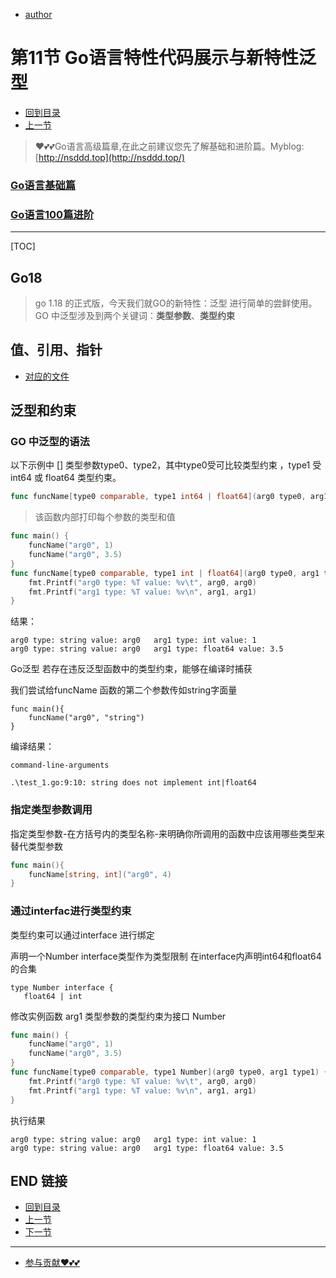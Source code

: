 + [author](https://github.com/3293172751)

# 第11节 Go语言特性代码展示与新特性泛型

+ [回到目录](../README.md)
+ [上一节](10.md)
> ❤️💕💕Go语言高级篇章,在此之前建议您先了解基础和进阶篇。Myblog:[http://nsddd.top](http://nsddd.top/)
###  **[Go语言基础篇](https://github.com/3293172751/Block_Chain/blob/master/TOC.md)**
###  **[Go语言100篇进阶](https://github.com/3293172751/Block_Chain/blob/master/Gomd_super/README.md)**
---
[TOC]

## Go18

> go 1.18 的正式版，今天我们就GO的新特性：泛型 进行简单的尝鲜使用。
> GO 中泛型涉及到两个关键词：**类型参数**、**类型约束**



## 值、引用、指针

+ [对应的文件](../code/11.go)





## 泛型和约束

### GO 中泛型的语法

以下示例中 [] 类型参数type0、type2，其中type0受可比较类型约束 ，type1 受 int64 或 float64 类型约束。

```go
func funcName[type0 comparable, type1 int64 | float64](arg0 type0, arg1 type1) {}
```

> 该函数内部打印每个参数的类型和值

```go
func main() {
	funcName("arg0", 1)
	funcName("arg0", 3.5)
}
func funcName[type0 comparable, type1 int | float64](arg0 type0, arg1 type1) {
	fmt.Printf("arg0 type: %T value: %v\t", arg0, arg0)
	fmt.Printf("arg1 type: %T value: %v\n", arg1, arg1)
}
```


结果：

```
arg0 type: string value: arg0   arg1 type: int value: 1
arg0 type: string value: arg0   arg1 type: float64 value: 3.5
```

Go泛型 若存在违反泛型函数中的类型约束，能够在编译时捕获

我们尝试给funcName 函数的第二个参数传如string字面量

```
func main(){
	funcName("arg0", "string")
}
```


编译结果：

```
command-line-arguments

.\test_1.go:9:10: string does not implement int|float64 
```

### 指定类型参数调用
指定类型参数-在方括号内的类型名称-来明确你所调用的函数中应该用哪些类型来替代类型参数

```go
func main(){
	funcName[string, int]("arg0", 4)
}
```


### 通过interfac进行类型约束
类型约束可以通过interface 进行绑定

声明一个Number interface类型作为类型限制
在interface内声明int64和float64的合集

```
type Number interface {
   float64 | int
```

修改实例函数 arg1 类型参数的类型约束为接口 Number

```go
func main() {
	funcName("arg0", 1)
	funcName("arg0", 3.5)
}
func funcName[type0 comparable, type1 Number](arg0 type0, arg1 type1) {
	fmt.Printf("arg0 type: %T value: %v\t", arg0, arg0)
	fmt.Printf("arg1 type: %T value: %v\n", arg1, arg1)
}
```


执行结果

```
arg0 type: string value: arg0   arg1 type: int value: 1
arg0 type: string value: arg0   arg1 type: float64 value: 3.5
```





## END 链接
+ [回到目录](../README.md)
+ [上一节](10.md)
+ [下一节](12.md)
---
+ [参与贡献❤️💕💕](https://github.com/3293172751/Block_Chain/blob/master/Git/git-contributor.md)